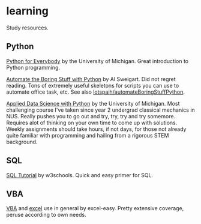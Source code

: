 # learning
Study resources.

## Python 

[Python for Everybody](https://www.py4e.com/) by the University of Michigan. Great introduction to Python programming.

[Automate the Boring Stuff with Python](https://automatetheboringstuff.com/) by Al Sweigart. Did not regret reading. Tons of extremely useful skeletons for scripts you can use to automate office task, etc. See also [lotspaih/automateBoringStuffPython](https://github.com/lotspaih/automateBoringstuffPython).

[Applied Data Science with Python](https://www.coursera.org/specializations/data-science-python) by the University of Michigan. Most challenging course I've taken since year 2 undergrad classical mechanics in NUS. Really pushes you to go out and try, try, try and try somemore. Requires alot of thinking on your own time to come up with solutions. Weekly assignments should take hours, if not days, for those not already quite familiar with programming and hailing from a rigorous STEM background.

## SQL

[SQL Tutorial](https://www.w3schools.com/sql/default.asp) by w3schools. Quick and easy primer for SQL.

## VBA

[VBA](http://www.excel-easy.com/vba.html) and [excel](http://www.excel-easy.com/) use in general by excel-easy. Pretty extensive coverage, peruse according to own needs.

